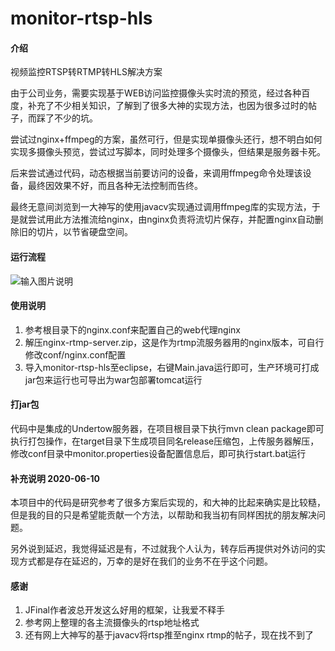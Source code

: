 # monitor-rtsp-hls

#### 介绍
视频监控RTSP转RTMP转HLS解决方案

由于公司业务，需要实现基于WEB访问监控摄像头实时流的预览，经过各种百度，补充了不少相关知识，了解到了很多大神的实现方法，也因为很多过时的帖子，而踩了不少的坑。

尝试过nginx+ffmpeg的方案，虽然可行，但是实现单摄像头还行，想不明白如何实现多摄像头预览，尝试过写脚本，同时处理多个摄像头，但结果是服务器卡死。

后来尝试通过代码，动态根据当前要访问的设备，来调用ffmpeg命令处理该设备，最终因效果不好，而且各种无法控制而告终。

最终无意间浏览到一大神写的使用javacv实现通过调用ffmpeg库的实现方法，于是就尝试用此方法推流给nginx，由nginx负责将流切片保存，并配置nginx自动删除旧的切片，以节省硬盘空间。

#### 运行流程
![输入图片说明](https://images.gitee.com/uploads/images/2020/0324/185845_f351918b_107658.png "Untitled Diagram.png")


#### 使用说明

1.  参考根目录下的nginx.conf来配置自己的web代理nginx
2.  解压nginx-rtmp-server.zip，这是作为rtmp流服务器用的nginx版本，可自行修改conf/nginx.conf配置
3.  导入monitor-rtsp-hls至eclipse，右键Main.java运行即可，生产环境可打成jar包来运行也可导出为war包部署tomcat运行

#### 打jar包

代码中是集成的Undertow服务器，在项目根目录下执行mvn clean package即可执行打包操作，在target目录下生成项目同名release压缩包，上传服务器解压，修改conf目录中monitor.properties设备配置信息后，即可执行start.bat运行

#### 补充说明 2020-06-10

本项目中的代码是研究参考了很多方案后实现的，和大神的比起来确实是比较糙，但是我的目的只是希望能贡献一个方法，以帮助和我当初有同样困扰的朋友解决问题。

另外说到延迟，我觉得延迟是有，不过就我个人认为，转存后再提供对外访问的实现方式都是存在延迟的，万幸的是好在我们的业务不在乎这个问题。

#### 感谢

1.  JFinal作者波总开发这么好用的框架，让我爱不释手
2.  参考网上整理的各主流摄像头的rtsp地址格式
3.  还有网上大神写的基于javacv将rtsp推至nginx rtmp的帖子，现在找不到了